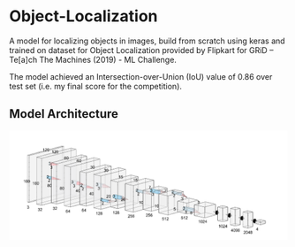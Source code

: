 # Object-Localization
<p>A model for localizing objects in images, build from scratch using keras and trained on dataset for Object Localization provided by Flipkart for GRiD – Te[a]ch The Machines (2019) - ML Challenge.</p>
<p>The model achieved an Intersection-over-Union (IoU) value of 0.86 over test set (i.e. my final score for the competition).</p>
<h2>Model Architecture</h2>
<img src="./source/architecture.png">

